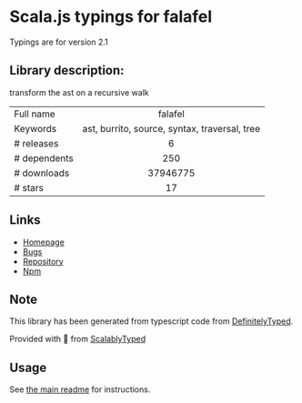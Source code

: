 
# Scala.js typings for falafel

Typings are for version 2.1

## Library description:
transform the ast on a recursive walk

|                    |                 |
| ------------------ | :-------------: |
| Full name          | falafel |
| Keywords           | ast, burrito, source, syntax, traversal, tree |
| # releases         | 6 |
| # dependents       | 250 |
| # downloads        | 37946775 |
| # stars            | 17 |

## Links
- [Homepage](https://github.com/substack/node-falafel#readme)
- [Bugs](https://github.com/substack/node-falafel/issues)
- [Repository](https://github.com/substack/node-falafel)
- [Npm](https://www.npmjs.com/package/falafel)
    


## Note
This library has been generated from typescript code from [DefinitelyTyped](https://definitelytyped.org).

Provided with :purple_heart: from [ScalablyTyped](https://github.com/oyvindberg/ScalablyTyped)

## Usage
See [the main readme](../../readme.md) for instructions.


